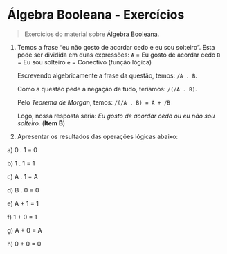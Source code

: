 # Álgebra Booleana - Exercícios

> Exercícios do material sobre [Álgebra Booleana](/material/algebra-booleana).

1. Temos a frase “eu não gosto de acordar cedo e eu sou solteiro”. Esta pode ser dividida em duas expressões:
    `A` = Eu gosto de acordar cedo
    `B` = Eu sou solteiro
    `e` = Conectivo (função lógica)

    Escrevendo algebricamente a frase da questão, temos: `/A . B`.

    Como a questão pede a negação de tudo, teríamos: `/(/A . B)`.

    Pelo *Teorema de Morgan*, temos: `/(/A . B) = A + /B`

    Logo, nossa resposta seria: *Eu gosto de acordar cedo ou eu não sou solteiro.* (**Item B**)


2. Apresentar os resultados das operações lógicas abaixo:

  a) 0 . 1 = 0

  b) 1 . 1 = 1

  c) A . 1 = A

  d) B . 0 = 0

  e) A + 1 = 1

  f) 1 + 0 = 1

  g) A + 0 = A

  h) 0 + 0 = 0

